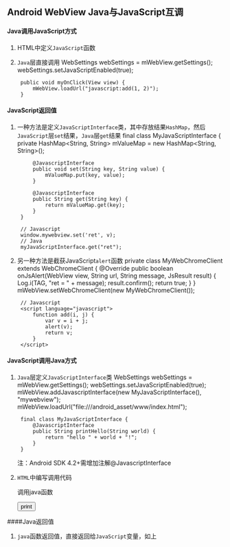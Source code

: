 ## Android WebView Java与JavaScript互调

#### Java调用JavaScript方式
1. HTML中定义`JavaScript`函数
		<script language = "javascript">
            function add(i, j) {
                var v = i + j;
                return v;
            }
        </script>
2. `Java`层直接调用
		WebSettings webSettings = mWebView.getSettings();
        webSettings.setJavaScriptEnabled(true);
        
        public void myOnClick(View view) {
        	mWebView.loadUrl("javascript:add(1, 2)");
        }

#### JavaScript返回值
1. 一种方法是定义`JavaScriptInterface`类，其中存放结果`HashMap`，然后`JavaScript`层`set`结果，`Java`层`get`结果
        final class MyJavaScriptInterface {
            private HashMap<String, String> mValueMap = new HashMap<String, String>();
        
            @JavascriptInterface
            public void set(String key, String value) {
                mValueMap.put(key, value);
            }
        
            @JavascriptInterface
            public String get(String key) {
                return mValueMap.get(key);
            }
        }
        
		// Javascript
		window.mywebview.set('ret', v);
        // Java
        myJavaScriptInterface.get("ret");
2. 另一种方法是截获JavaScript`alert`函数
        private class MyWebChromeClient extends WebChromeClient {
            @Override
            public boolean onJsAlert(WebView view, String url, String message, JsResult result) {
                Log.i(TAG, "ret = " + message);
                result.confirm();
                return true;
            }
        }
        mWebView.setWebChromeClient(new MyWebChromeClient());
        
        // Javascript
        <script language="javascript">
            function add(i, j) {
                var v = i + j;
                alert(v);
                return v;
            }
        </script>

#### JavaScript调用Java方式
1. `Java`层定义`JavaScriptInterface`类
		WebSettings webSettings = mWebView.getSettings();
        webSettings.setJavaScriptEnabled(true);
        mWebView.addJavascriptInterface(new MyJavaScriptInterface(), "mywebview");
        mWebView.loadUrl("file:///android_asset/www/index.html");
        
        final class MyJavaScriptInterface {
            @JavascriptInterface
            public String printHello(String world) {
            	return "hello " + world + "!";
            }
        }
    注：Android SDK 4.2+需增加注解@JavascriptInterface
2. `HTML`中编写调用代码
		<body>
			<p>调用java函数</p>
			<button id="print" type="button" onclick="var v = window.mywebview.printHello('world');">print</button>
		</body>

####Java返回值
1. `java`函数返回值，直接返回给`JavaScript`变量，如上

